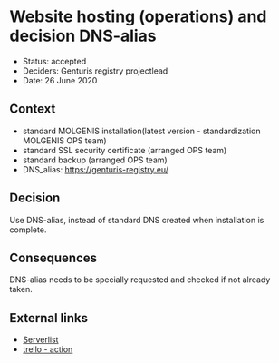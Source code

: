 # Website hosting (operations) and decision DNS-alias
* Status:  accepted
* Deciders: Genturis registry projectlead
* Date: 26 June 2020



## Context

- standard MOLGENIS installation(latest version - standardization MOLGENIS OPS team) 
- standard SSL security certificate (arranged OPS team)
- standard backup (arranged OPS team)
- DNS_alias: https://genturis-registry.eu/

## Decision

Use DNS-alias, instead of standard DNS created when installation is complete.

## Consequences

DNS-alias needs to be specially requested and checked if not already taken.

## External links
- [Serverlist](https://serverlist.gcc.rug.nl/menu/datamanagement/dataexplorer?entity=molgenis_serverlist&mod=data&attrs%5B%5D=id&attrs%5B%5D=contact&attrs%5B%5D=DNS&attrs%5B%5D=DNS_alias&attrs%5B%5D=description&attrs%5B%5D=DTAP&query%5Bq%5D%5B0%5D%5Boperator%5D=SEARCH&query%5Bq%5D%5B0%5D%5Bvalue%5D=genturis)
- [trello - action](https://trello.com/c/H1x85mv1/271-verhuizing-genturis-registryeu-naar-rugmol78)
